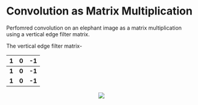 # Convolution as Matrix Multiplication

Perfomred convolution on an elephant image as a matrix multiplication using a vertical edge filter matrix.

The vertical edge filter matrix-

| 1 | 0 | -1 |
| ------------- | ------------- | ------------- | 
| **1** | **0** | **-1** |
| **1** | **0** | **-1** |

<p align="center">
<img src="images/elephant.jpeg">
</p>
